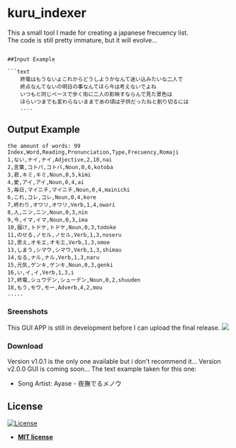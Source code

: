 # kuru_indexer
   This a small tool I made for creating a japanese frecuency list. <br>
   The code is still pretty immature, but it will evolve...   
```

##Input Example

```text
    終電はもうないよこれからどうしようかなんて迷い込みたいな二人で
    終点なんてないの明日の事なんてほら今は考えないでよね
    いつもと同じペースで歩く街に二人の影映すならんで見た景色は
    ほらいつまでも変わらないままであの頃は子供だったねと割り切るには
    ....
```
## Output Example

 ```text
 the amount of words: 99
 Index,Word,Reading,Pronunciation,Type,Frecuency,Romaji
 1,ない,ナイ,ナイ,Adjective,2,10,nai
 2,言葉,コトバ,コトバ,Noun,0,6,kotoba
 3,君,キミ,キミ,Noun,0,5,kimi
 4,愛,アイ,アイ,Noun,0,4,ai
 5,毎日,マイニチ,マイニチ,Noun,0,4,mainichi
 6,これ,コレ,コレ,Noun,0,4,kore
 7,終わり,オワリ,オワリ,Verb,1,4,owari
 8,人,ニン,ニン,Noun,0,3,nin
 9,今,イマ,イマ,Noun,0,3,ima
 10,届け,トドケ,トドケ,Noun,0,3,todoke
 11,のせる,ノセル,ノセル,Verb,1,3,noseru
 12,思え,オモエ,オモエ,Verb,1,3,omoe
 13,しまう,シマウ,シマウ,Verb,1,3,shimau
 14,なる,ナル,ナル,Verb,1,3,naru
 15,元気,ゲンキ,ゲンキ,Noun,0,3,genki
 16,い,イ,イ,Verb,1,3,i
 17,終電,シュウデン,シューデン,Noun,0,2,shuuden
 18,もう,モウ,モー,Adverb,4,2,mou
 .....
 ```
 
 ### Sreenshots
 This GUI APP is still in development before I can upload the final release.
 ![](https://i.ibb.co/8b2th26/image.png)

 
 ### Download
 Version v1.0.1 is the only one available but i don't recommend it...
 Version v2.0.0 GUI is coming soon...
 The text example taken for this one: <br>
 - Song Artist: Ayase  - 夜撫でるメノウ
 ## License
 
 [![License](http://img.shields.io/:license-mit-blue.svg?style=flat-square)](http://badges.mit-license.org)
 
 - **[MIT license](http://opensource.org/licenses/mit-license.php)**
 
 
 
 